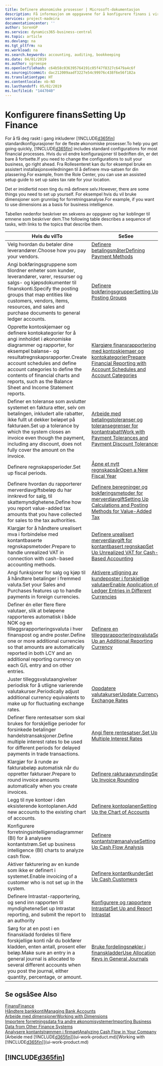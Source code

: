 ```yaml
---
title: Definere økonomiske prosesser | Microsoft-dokumentasjon
description: Få informasjon om oppgavene for å konfigurere finans i virksomheten slik at alle regnskaps-, revisjons- og bokføringsbehov dekkes.
services: project-madeira
documentationcenter: ''
author: SorenGP
ms.service: dynamics365-business-central
ms.topic: article
ms.devlang: na
ms.tgt_pltfrm: na
ms.workload: na
ms.search.keywords: accounting, auditing, bookkeeping
ms.date: 04/01/2019
ms.author: sgroespe
ms.openlocfilehash: c64b58c036395764191c05f47f8327c6479a4c6f
ms.sourcegitcommit: dac212009aadf3227e54c99976c438f6e56f182a
ms.translationtype: HT
ms.contentlocale: nb-NO
ms.lasthandoff: 05/02/2019
ms.locfileid: "1447040"
---
```

# <a name="setting-up-finance"></a><span data-ttu-id="4563a-103">Konfigurere finans</span><span class="sxs-lookup"><span data-stu-id="4563a-103">Setting Up Finance</span></span>
<span data-ttu-id="4563a-104">For å få deg raskt i gang inkluderer [!INCLUDE[d365fin](includes/d365fin_md.md)] standardkonfigurasjoner for de fleste økonomiske prosesser.</span><span class="sxs-lookup"><span data-stu-id="4563a-104">To help you get going quickly, [!INCLUDE[d365fin](includes/d365fin_md.md)] includes standard configurations for most financial processes.</span></span> <span data-ttu-id="4563a-105">Hvis du vil endre konfigurasjoner til bedriften din, er det bare å fortsette.</span><span class="sxs-lookup"><span data-stu-id="4563a-105">If you need to change the configurations to suit your business, go right ahead.</span></span> <span data-ttu-id="4563a-106">Fra Rollesenteret kan du for eksempel bruke en assistert installasjonsveiledningen til å definere mva-satsen for din plassering.</span><span class="sxs-lookup"><span data-stu-id="4563a-106">For example, from the Role Center, you can use an assisted setup guide to set up sales tax rate for your location.</span></span>  

<span data-ttu-id="4563a-107">Det er imidlertid noen ting du må definere selv.</span><span class="sxs-lookup"><span data-stu-id="4563a-107">However, there are some things you need to set up yourself.</span></span> <span data-ttu-id="4563a-108">For eksempel hvis du vil bruke dimensjoner som grunnlag for forretningsanalyse.</span><span class="sxs-lookup"><span data-stu-id="4563a-108">For example, if you want to use dimensions as a basis for business intelligence.</span></span>  

<span data-ttu-id="4563a-109">Tabellen nedenfor beskriver en sekvens av oppgaver og har koblinger til emnene som beskriver dem.</span><span class="sxs-lookup"><span data-stu-id="4563a-109">The following table describes a sequence of tasks, with links to the topics that describe them.</span></span>

| <span data-ttu-id="4563a-110">Hvis du vil</span><span class="sxs-lookup"><span data-stu-id="4563a-110">To</span></span> | <span data-ttu-id="4563a-111">Se</span><span class="sxs-lookup"><span data-stu-id="4563a-111">See</span></span> |
| --- | --- |
| <span data-ttu-id="4563a-112">Velg hvordan du betaler dine leverandører.</span><span class="sxs-lookup"><span data-stu-id="4563a-112">Choose how you pay your vendors.</span></span> |[<span data-ttu-id="4563a-113">Definere betalingsmåter</span><span class="sxs-lookup"><span data-stu-id="4563a-113">Defining Payment Methods</span></span>](finance-payment-methods.md) |
| <span data-ttu-id="4563a-114">Angi bokføringsgruppene som tilordner enheter som kunder, leverandører, varer, ressurser og salgs- og kjøpsdokumenter til finanskonti.</span><span class="sxs-lookup"><span data-stu-id="4563a-114">Specify the posting groups that map entities like customers, vendors, items, resources, and sales and purchase documents to general ledger accounts.</span></span> |[<span data-ttu-id="4563a-115">Definere bokføringsgrupper</span><span class="sxs-lookup"><span data-stu-id="4563a-115">Setting Up Posting Groups</span></span>](finance-posting-groups.md)|
|<span data-ttu-id="4563a-116">Opprette kontoskjemaer og definere kontokategorier for å angi innholdet i økonomiske diagrammer og rapporter, for eksempel balanse- og resultatregnskapsrapporter.</span><span class="sxs-lookup"><span data-stu-id="4563a-116">Create account schedules and define account categories to define the contents of financial charts and reports, such as the Balance Sheet and Income Statement reports.</span></span>|[<span data-ttu-id="4563a-117">Klargjøre finansrapportering med kontoskjemaer og kontokategorier</span><span class="sxs-lookup"><span data-stu-id="4563a-117">Prepare Financial Reporting with Account Schedules and Account Categories</span></span>](bi-how-work-account-schedule.md)|
|<span data-ttu-id="4563a-118">Definer en toleranse som avslutter systemet en faktura etter, selv om betalingen, inkludert alle rabatter, ikke fullt ut dekker beløpet på fakturaen.</span><span class="sxs-lookup"><span data-stu-id="4563a-118">Set up a tolerance by which the system closes an invoice even though the payment, including any discount, does not fully cover the amount on the invoice.</span></span>|[<span data-ttu-id="4563a-119">Arbeide med betalingstoleranser og toleransegrenser for kontantrabatt</span><span class="sxs-lookup"><span data-stu-id="4563a-119">Work with Payment Tolerances and Payment Discount Tolerances</span></span>](finance-payment-tolerance-and-payment-discount-tolerance.md)|
| <span data-ttu-id="4563a-120">Definere regnskapsperioder.</span><span class="sxs-lookup"><span data-stu-id="4563a-120">Set up fiscal periods.</span></span> |[<span data-ttu-id="4563a-121">Åpne et nytt regnskapsår</span><span class="sxs-lookup"><span data-stu-id="4563a-121">Open a New Fiscal Year</span></span>](finance-how-open-new-fiscal-year.md) |
| <span data-ttu-id="4563a-122">Definere hvordan du rapporterer merverdiavgiftsbeløp du har innkrevd for salg, til skattemyndighetene.</span><span class="sxs-lookup"><span data-stu-id="4563a-122">Define how you report value-added tax amounts that you have collected for sales to the tax authorities.</span></span> |[<span data-ttu-id="4563a-123">Definere beregninger og bokføringsmetoder for merverdiavgift</span><span class="sxs-lookup"><span data-stu-id="4563a-123">Setting Up Calculations and Posting Methods for Value-Added Tax</span></span>](finance-setup-vat.md)|
|<span data-ttu-id="4563a-124">Klargjør for å håndtere urealisert mva i forbindelse med kontantbaserte regnskapsmetoder.</span><span class="sxs-lookup"><span data-stu-id="4563a-124">Prepare to handle unrealized VAT in connection with cash-based accounting methods.</span></span>|[<span data-ttu-id="4563a-125">Definere urealisert merverdiavgift for kontantbasert regnskap</span><span class="sxs-lookup"><span data-stu-id="4563a-125">Set Up Unrealized VAT for Cash-Based Accounting</span></span>](finance-setup-unrealized-vat.md)|
| <span data-ttu-id="4563a-126">Angi funksjoner for salg og kjøp til å håndtere betalinger i fremmed valuta.</span><span class="sxs-lookup"><span data-stu-id="4563a-126">Set your Sales and Purchases features up to handle payments in foreign currencies.</span></span>|[<span data-ttu-id="4563a-127">Aktivere utligning av kundeposter i forskjellige valutaer</span><span class="sxs-lookup"><span data-stu-id="4563a-127">Enable Application of Ledger Entries in Different Currencies</span></span>](finance-how-enable-application-ledger-entries-different-currencies.md)
|<span data-ttu-id="4563a-128">Definer én eller flere flere valutaer, slik at beløpene rapporteres automatisk i både NOK og en tilleggsrapporteringsvaluta i hver finanspost og andre poster.</span><span class="sxs-lookup"><span data-stu-id="4563a-128">Define one or more additional currencies so that amounts are automatically reported in both LCY and an additional reporting currency on each G/L entry and on other entries.</span></span>|[<span data-ttu-id="4563a-129">Definere en tilleggsrapporteringsvaluta</span><span class="sxs-lookup"><span data-stu-id="4563a-129">Set Up an Additional Reporting Currency</span></span>](finance-how-setup-additional-currencies.md)|
|<span data-ttu-id="4563a-130">Juster tilleggsvalutaangivelser periodisk for å utligne varierende valutakurser.</span><span class="sxs-lookup"><span data-stu-id="4563a-130">Periodically adjust additional currency equivalents to make up for fluctuating exchange rates.</span></span>|[<span data-ttu-id="4563a-131">Oppdatere valutakurser</span><span class="sxs-lookup"><span data-stu-id="4563a-131">Update Currency Exchange Rates</span></span>](finance-how-update-currencies.md)|
|<span data-ttu-id="4563a-132">Definer flere rentesatser som skal brukes for forskjellige perioder for forsinkede betalinger handelstransaksjoner.</span><span class="sxs-lookup"><span data-stu-id="4563a-132">Define multiple interest rates to be used for different periods for delayed payments in trade transactions.</span></span>|[<span data-ttu-id="4563a-133">Angi flere rentesatser.</span><span class="sxs-lookup"><span data-stu-id="4563a-133">Set Up Multiple Interest Rates</span></span>](finance-how-to-set-up-multiple-interest-rates.md)|
|<span data-ttu-id="4563a-134">Klargjør for å runde av fakturabeløp automatisk når du oppretter fakturaer.</span><span class="sxs-lookup"><span data-stu-id="4563a-134">Prepare to round invoice amounts automatically when you create invoices.</span></span>|[<span data-ttu-id="4563a-135">Definere rakturaavrunding</span><span class="sxs-lookup"><span data-stu-id="4563a-135">Set Up Invoice Rounding</span></span>](finance-set-up-invoice-rounding.md)|
| <span data-ttu-id="4563a-136">Legg til nye kontoer i den eksisterende kontoplanen.</span><span class="sxs-lookup"><span data-stu-id="4563a-136">Add new accounts to the existing chart of accounts.</span></span> |[<span data-ttu-id="4563a-137">Definere kontoplanen</span><span class="sxs-lookup"><span data-stu-id="4563a-137">Setting Up the Chart of Accounts</span></span>](finance-setup-chart-accounts.md) |
| <span data-ttu-id="4563a-138">Konfigurere forretningsintelligensdiagrammer (BI) for å analysere kontantstrøm.</span><span class="sxs-lookup"><span data-stu-id="4563a-138">Set up business intelligence (BI) charts to analyze cash flow.</span></span> |[<span data-ttu-id="4563a-139">Definere kontantstrømanalyse</span><span class="sxs-lookup"><span data-stu-id="4563a-139">Setting Up Cash Flow Analysis</span></span>](finance-setup-cash-flow-analyses.md) |
|<span data-ttu-id="4563a-140">Aktiver fakturering av en kunde som ikke er definert i systemet.</span><span class="sxs-lookup"><span data-stu-id="4563a-140">Enable invoicing of a customer who is not set up in the system.</span></span>|[<span data-ttu-id="4563a-141">Definere kontantkunder</span><span class="sxs-lookup"><span data-stu-id="4563a-141">Set Up Cash Customers</span></span>](finance-how-to-set-up-cash-customers.md)|
| <span data-ttu-id="4563a-142">Definere Intrastat-rapportering, og send inn rapporten til myndighetene</span><span class="sxs-lookup"><span data-stu-id="4563a-142">Set up Intrastat reporting, and submit the report to an authority</span></span> | [<span data-ttu-id="4563a-143">Konfigurere og rapportere Intrastat</span><span class="sxs-lookup"><span data-stu-id="4563a-143">Set Up and Report Intrastat</span></span>](finance-how-setup-report-intrastat.md)|
|<span data-ttu-id="4563a-144">Sørg for at en post i en finanskladd fordeles til flere forskjellige konti når du bokfører kladden, enten antall, prosent eller beløp.</span><span class="sxs-lookup"><span data-stu-id="4563a-144">Make sure an entry in a general journal is allocated to several different accounts when you post the journal, either quantity, percentage, or amount.</span></span>|[<span data-ttu-id="4563a-145">Bruke fordelingsnøkler i finanskladder</span><span class="sxs-lookup"><span data-stu-id="4563a-145">Use Allocation Keys in General Journals</span></span>](ui-how-use-allocation-keys-general-journals.md)|

## <a name="see-also"></a><span data-ttu-id="4563a-146">Se også</span><span class="sxs-lookup"><span data-stu-id="4563a-146">See Also</span></span>
[<span data-ttu-id="4563a-147">Finans</span><span class="sxs-lookup"><span data-stu-id="4563a-147">Finance</span></span>](finance.md)  
[<span data-ttu-id="4563a-148">Håndtere bankkonti</span><span class="sxs-lookup"><span data-stu-id="4563a-148">Managing Bank Accounts</span></span>](bank-manage-bank-accounts.md)  
[<span data-ttu-id="4563a-149">Arbeide med dimensjoner</span><span class="sxs-lookup"><span data-stu-id="4563a-149">Working with Dimensions</span></span>](finance-dimensions.md)  
[<span data-ttu-id="4563a-150">Importere forretningsdata fra andre økonomisystemer</span><span class="sxs-lookup"><span data-stu-id="4563a-150">Importing Business Data from Other Finance Systems</span></span>](across-import-data-configuration-packages.md)  
[<span data-ttu-id="4563a-151">Analysere kontantstrømmen i firmaet</span><span class="sxs-lookup"><span data-stu-id="4563a-151">Analyzing Cash Flow in Your Company</span></span>](finance-analyze-cash-flow.md)  
<span data-ttu-id="4563a-152">[Arbeide med [!INCLUDE[d365fin](includes/d365fin_md.md)]](ui-work-product.md)</span><span class="sxs-lookup"><span data-stu-id="4563a-152">[Working with [!INCLUDE[d365fin](includes/d365fin_md.md)]](ui-work-product.md)</span></span>  

## [!INCLUDE[d365fin](includes/free_trial_md.md)]  
